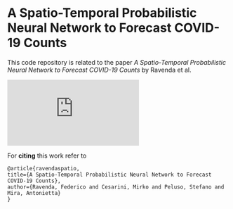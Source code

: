 # A Spatio-Temporal Probabilistic Neural Network to Forecast COVID-19 Counts

This code repository is related to the paper *A Spatio-Temporal Probabilistic Neural Network to Forecast COVID-19 Counts* by Ravenda et al.

![Grafico COVID-19](https://github.com/Fede-stack/Probabilistic-COVID19/blob/main/images/PNN.pdf)


For **citing** this work refer to

```
@article{ravendaspatio,
title={A Spatio-Temporal Probabilistic Neural Network to Forecast COVID-19 Counts},
author={Ravenda, Federico and Cesarini, Mirko and Peluso, Stefano and Mira, Antonietta}
}
```
